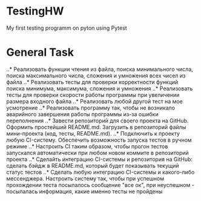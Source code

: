 # TestingHW
My first testing programm on pyton using Pytest
# General Task
..* Реализовать функции чтения из файла, поиска минимального числа, поиска максимального числа, сложения и умножения всех чисел из файла
..* Реализовать тесты для проверки корректности функций поиска минимума, максимума, сложения и умножения
..* Реализовать тесты для проверки скорости работы программы при увеличении размера входного файла
..* Реализовать любой другой тест на мое усмотрение
..* Реализовать программу так, чтобы не возникало аварийного завершения работы программы из-за ошибки переполнения
..* Завести репозиторий для своего проекта на GitHub. Оформить простейший README.md. Загрузить в репозиторий файлы мини-проекта (код, тесты, README.md).
..* Подключить к проекту любую CI-систему. Обеспечить возможность запуска тестов в ручном режиме
..* Настроить CI таким образом, чтобы прогон тестов запускался автоматически при любом новом коммите в репозиторий проекта
..* Сделайть интеграцию CI-системы и репозитория на GitHub: сделать бэйдж в README.md, который будет показывать текущий статус тестов
..* Сделать любую интеграцию CI-системы и какого-либо мессенджера. Настроить систему так, чтобы при успешном прохождении теста посылалось сообщение "все ок", при неуспешном - посылалась информация, какие именно тесты не пройдены
